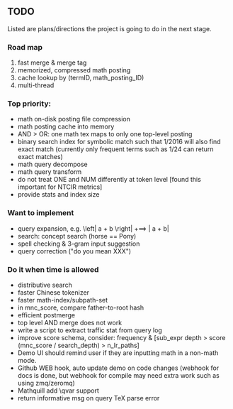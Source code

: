 ## TODO
Listed are plans/directions the project is going to do
in the next stage.


### Road map
1. fast merge & merge tag
2. memorized, compressed math posting
3. cache lookup by (termID, math_posting_ID)
4. multi-thread

### Top priority:
* math on-disk posting file compression
* math posting cache into memory
* AND > OR: one math tex maps to only one top-level posting
* binary search index for symbolic match such that 1/2016 will also find exact match (currently only frequent terms such as 1/24 can return exact matches)
* math query decompose
* math query transform
* do not treat ONE and NUM differently at token level [found this important for NTCIR metrics]
* provide stats and index size

### Want to implement
* query expansion, e.g. \left| a + b \right| +==> | a + b| 
* search: concept search (horse == Pony)
* spell checking & 3-gram input suggestion
* query correction ("do you mean XXX")

### Do it when time is allowed
* distributive search
* faster Chinese tokenizer
* faster math-index/subpath-set
* in mnc\_score, compare father-to-root hash
* efficient postmerge
* top level AND merge does not work
* write a script to extract traffic stat from query log
* improve score schema, consider:
	frequency & [sub\_expr depth > score (mnc\_score / search\_depth) > n\_lr\_paths]
* Demo UI should remind user if they are inputting math in a non-math mode.
* Github WEB hook, auto update demo on code changes (webhook for docs is done, but webhook for compile may need extra work such as using zmq/zeromq)
* Mathquill add \qvar support
* return informative msg on query TeX parse error
